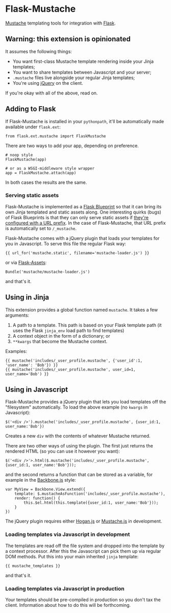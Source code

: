 # Flask-Mustache #

[Mustache](http://mustache.github.com/) templating tools for
integration with [Flask](http://flask.pocoo.org).

## Warning: this extension is opinionated ##

It assumes the following things:

* You want first-class Mustache template rendering inside your Jinja
  templates;
* You want to share templates between Javascript and your server;
* `.mustache` files live alongside your regular Jinja templates;
* You're using [jQuery](http://jquery.com) on the client.

If you're okay with all of the above, read on.

## Adding to Flask ##

If Flask-Mustache is installed in your `pythonpath`, it'll be
automatically made available under `flask.ext`:

    from flask.ext.mustache import FlaskMustache

There are two ways to add your app, depending on preference.

    # noop style
    FlaskMustache(app)

    # or as a WSGI-middleware style wrapper
    app = FlaskMustache.attach(app)

In both cases the results are the same.

### Serving static assets ###

Flask-Mustache is implemented as a
[Flask Blueprint](http://flask.pocoo.org/docs/blueprints/) so that it
can bring its own Jinja templated and static assets along. One
interesting quirks (bugs) of Flask Blueprints is that they can only
serve static assets if
[they're configured with a URL prefix](https://github.com/mitsuhiko/flask/issues/348).
In the case of Flask-Mustache, that URL prefix is automatically set to
`/_mustache`.

Flask-Mustache comes with a jQuery plugin that loads your templates
for you in Javascript. To serve this file the regular Flask way:

    {{ url_for('mustache.static', filename='mustache-loader.js') }}

or via [Flask-Assets](http://flask-assets.readthedocs.org/en/latest/index.html):

    Bundle('mustache/mustache-loader.js')

and that's it.

## Using in Jinja ##

This extension provides a global function named `mustache`. It takes a
few arguments:

1. A path to a template. This path is based on your Flask template
   path (it uses the Flask `jinja_env` load path to find templates)
2. A context object in the form of a dictionary; or
3. `**kwargs` that become the Mustache context.

Examples:

    {{ mustache('includes/_user_profile.mustache', {'user_id':1, 'user_name': 'Bob'}) }}
    {{ mustache('includes/_user_profile.mustache', user_id=1, user_name='Bob') }}

## Using in Javascript ##

Flask-Mustache provides a jQuery plugin that lets you load templates
off the "filesystem" automatically. To load the above example (no `kwargs`
in Javascript):

    $('<div />').mustache('includes/_user_profile.mustache', {user_id:1, user_name:'Bob'})

Creates a new `div` with the contents of whatever Mustache returned.

There are two other ways of using the plugin. The first just returns
the rendered HTML (so you can use it however you want):

    $('<div />'>.html($.mustache('includes/_user_profile.mustache', {user_id:1, user_name:'Bob'}));

and the second returns a function that can be stored as a variable,
for example in the
[Backbone.js](http://documentcloud.github.com/backbone/) style:

    var MyView = Backbone.View.extend({
        template: $.mustacheAsFunction('includes/_user_profile.mustache'),
        render: function() {
            this.$el.html(this.template({user_id:1, user_name:'Bob'}));
        }
    })

The jQuery plugin requires either
[Hogan.js](https://github.com/twitter/hogan.js) or
[Mustache.js](https://github.com/janl/mustache.js) in development.

### Loading templates via Javascript in development ###

The templates are read off the file system and dropped into the
template by a context processor. After this the Javascript can pick
them up via regular DOM methods. Put this into your main inherited
`jinja` template:

    {{ mustache_templates }}

and that's it.

### Loading templates via Javascript in production ###

Your templates should be pre-compiled in production so you don't tax
the client. Information about how to do this will be forthcoming.
